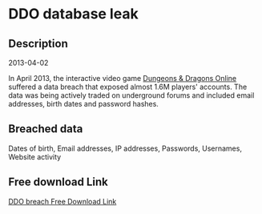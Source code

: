 # DDO database leak

## Description

2013-04-02

In April 2013, the interactive video game <a href="https://www.ddo.com" target="_blank" rel="noopener">Dungeons &amp; Dragons Online</a> suffered a data breach that exposed almost 1.6M players' accounts. The data was being actively traded on underground forums and included email addresses, birth dates and password hashes.

## Breached data

Dates of birth, Email addresses, IP addresses, Passwords, Usernames, Website activity

## Free download Link

[DDO breach Free Download Link](https://link-to.net/1229997/849.6648889123325/dynamic/?r=aHR0cHM6Ly93d3cubWVkaWFmaXJlLmNvbS92aWV3L25xR0llZ0trMm0zMG9YdS9kZG8uY29tL2ZpbGU=)